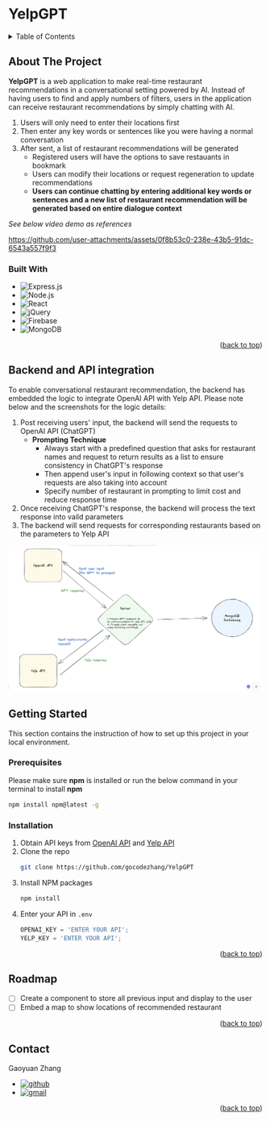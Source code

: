 <!-- Improved compatibility of back to top link: See: https://github.com/othneildrew/Best-README-Template/pull/73 -->
<a name="readme-top"></a>
<!--
*** Thanks for checking out the Best-README-Template. If you have a suggestion
*** that would make this better, please fork the repo and create a pull request
*** or simply open an issue with the tag "enhancement".
*** Don't forget to give the project a star!
*** Thanks again! Now go create something AMAZING! :D
-->


# YelpGPT

<!-- TABLE OF CONTENTS -->
<details>
  <summary>Table of Contents</summary>
  <ol>
    <li>
      <a href="#about-the-project">About The Project</a>
      <ul>
        <li><a href="#built-with">Built With</a></li>
      </ul>
    </li>
    <li>
      <a href="#backend-and-api-integration">Backend and API integration</a>
    </li>
    <li>
      <a href="#getting-started">Getting Started</a>
      <ul>
        <li><a href="#prerequisites">Prerequisites</a></li>
        <li><a href="#installation">Installation</a></li>
      </ul>
    </li>
    <li><a href="#roadmap">Roadmap</a></li>
    <li><a href="#contact">Contact</a></li>
  </ol>
</details>



<!-- ABOUT THE PROJECT -->
## About The Project

**YelpGPT** is a web application to make real-time restaurant recommendations in a conversational setting powered by AI. Instead of having users to find and apply numbers of filters, users in the application can receive restaurant recommendations by simply chatting with AI.

1. Users will only need to enter their locations first
2. Then enter any key words or sentences like you were having a normal conversation
3. After sent, a list of restaurant recommendations will be generated
   * Registered users will have the options to save restauants in bookmark
   * Users can modify their locations or request regeneration to update recommendations
   * **Users can continue chatting by entering additional key words or sentences and a new list of restaurant recommendation will be generated based on entire dialogue context**

*See below video demo as references*

https://github.com/user-attachments/assets/0f8b53c0-238e-43b5-91dc-6543a557f9f3



### Built With

* ![Express.js]
* ![Node.js]
* ![React]
* ![jQuery]
* ![Firebase]
* ![MongoDB]

<p align="right">(<a href="#readme-top">back to top</a>)</p>

<!-- PROJECT DETAILS -->
## Backend and API integration
To enable conversational restaurant recommendation, the backend has embedded the logic to integrate OpenAI API with Yelp API. Please note below and the screenshots for the logic details:
1. Post receiving users' input, the backend will send the requests to OpenAI API (ChatGPT)
    * **Prompting Technique**
        * Always start with a predefined question that asks for restaurant names and request to return results as a list to ensure consistency in ChatGPT's response
        * Then append user's input in following context so that user's requests are also taking into account
        * Specify number of restaurant in prompting to limit cost and reduce response time
2. Once receiving ChatGPT's response, the backend will process the text response into vaild parameters
3. The backend will send requests for corresponding restaurants based on the parameters to Yelp API

![Backend]

<!-- GETTING STARTED -->
## Getting Started

This section contains the instruction of how to set up this project in your local environment.

### Prerequisites

Please make sure **npm** is installed or run the below command in your terminal to install **npm**
  ```sh
  npm install npm@latest -g
  ```

### Installation

1. Obtain API keys from [OpenAI API](https://openai.com/product) and [Yelp API](https://docs.developer.yelp.com/)
2. Clone the repo
   ```sh
   git clone https://github.com/gocodezhang/YelpGPT
   ```
3. Install NPM packages
   ```sh
   npm install
   ```
4. Enter your API in `.env`
   ```js
   OPENAI_KEY = 'ENTER YOUR API';
   YELP_KEY = 'ENTER YOUR API';
   ```

<p align="right">(<a href="#readme-top">back to top</a>)</p>


<!-- ROADMAP -->
## Roadmap

- [ ] Create a component to store all previous input and display to the user
- [ ] Embed a map to show locations of recommended restaurant

<p align="right">(<a href="#readme-top">back to top</a>)</p>




<!-- CONTACT -->
## Contact

Gaoyuan Zhang
* [![github]](https://github.com/gocodezhang)
* [![gmail]](mailto:zgy25483387@gmail.com)

<p align="right">(<a href="#readme-top">back to top</a>)</p>



<!-- MARKDOWN LINKS & IMAGES -->
<!-- https://www.markdownguide.org/basic-syntax/#reference-style-links -->

[Express.js]: https://img.shields.io/badge/Express.js-000000?style=for-the-badge&logo=express&logoColor=white
[Node.js]: https://img.shields.io/badge/Node.js-339933?style=for-the-badge&logo=nodedotjs&logoColor=white
[React]: https://img.shields.io/badge/React-20232A?style=for-the-badge&logo=react&logoColor=61DAFB
[jQuery]: https://img.shields.io/badge/jQuery-0769AD?style=for-the-badge&logo=jquery&logoColor=white
[MongoDB]: https://img.shields.io/badge/MongoDB-4EA94B?style=for-the-badge&logo=mongodb&logoColor=white
[Firebase]: https://img.shields.io/badge/firebase-ffca28?style=for-the-badge&logo=firebase&logoColor=black
[location-input]: asset/Location-input.png
[keyword-input]: asset/Initial-keywords.png
[result]: asset/initial-results-withsignin.png
[Backend]: asset/Backend.png
[github]: https://img.shields.io/badge/GitHub-181717.svg?style=for-the-badge&logo=GitHub&logoColor=white
[gmail]: https://img.shields.io/badge/Gmail-D14836?style=for-the-badge&logo=gmail&logoColor=white
